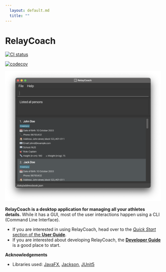 ```yaml
---
  layout: default.md
  title: ""
---
```


# RelayCoach

[![CI status](https://github.com/AY2526S1-CS2103-F13-1/tp/actions/workflows/gradle.yml/badge.svg)](https://github.com/AY2526S1-CS2103-F13-1/tp/actions/workflows/gradle.yml)

[![codecov](https://codecov.io/github/AY2526S1-CS2103-F13-1/tp/graph/badge.svg?token=AMY6SV7YLJ)](https://codecov.io/github/AY2526S1-CS2103-F13-1/tp)

![Ui](images/Ui.png)

**RelayCoach is a desktop application for managing all your athletes details.** While it has a GUI, most of the user interactions happen using a CLI (Command Line Interface).

* If you are interested in using RelayCoach, head over to the [_Quick Start_ section of the **User Guide**](UserGuide.html#quick-start).
* If you are interested about developing RelayCoach, the [**Developer Guide**](DeveloperGuide.html) is a good place to start.


**Acknowledgements**

* Libraries used: [JavaFX](https://openjfx.io/), [Jackson](https://github.com/FasterXML/jackson), [JUnit5](https://github.com/junit-team/junit5)
